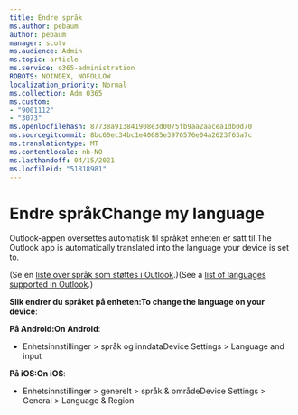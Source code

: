 ```yaml
---
title: Endre språk
ms.author: pebaum
author: pebaum
manager: scotv
ms.audience: Admin
ms.topic: article
ms.service: o365-administration
ROBOTS: NOINDEX, NOFOLLOW
localization_priority: Normal
ms.collection: Adm_O365
ms.custom:
- "9001112"
- "3073"
ms.openlocfilehash: 87738a913841908e3d0075fb9aa2aacea1db0d70
ms.sourcegitcommit: 8bc60ec34bc1e40685e3976576e04a2623f63a7c
ms.translationtype: MT
ms.contentlocale: nb-NO
ms.lasthandoff: 04/15/2021
ms.locfileid: "51818981"
---
```

# <a name="change-my-language"></a><span data-ttu-id="f0949-102">Endre språk</span><span class="sxs-lookup"><span data-stu-id="f0949-102">Change my language</span></span>

<span data-ttu-id="f0949-103">Outlook-appen oversettes automatisk til språket enheten er satt til.</span><span class="sxs-lookup"><span data-stu-id="f0949-103">The Outlook app is automatically translated into the language your device is set to.</span></span> 

<span data-ttu-id="f0949-104">(Se en [liste over språk som støttes i Outlook](https://acompli.helpshift.com/a/outlook/?s=general-questions&f=in-which-languages-is-your-app-translated).)</span><span class="sxs-lookup"><span data-stu-id="f0949-104">(See a [list of languages supported in Outlook](https://acompli.helpshift.com/a/outlook/?s=general-questions&f=in-which-languages-is-your-app-translated).)</span></span> 

<span data-ttu-id="f0949-105">**Slik endrer du språket på enheten:**</span><span class="sxs-lookup"><span data-stu-id="f0949-105">**To change the language on your device**:</span></span> 

<span data-ttu-id="f0949-106">**På Android:**</span><span class="sxs-lookup"><span data-stu-id="f0949-106">**On Android**:</span></span> 

- <span data-ttu-id="f0949-107">Enhetsinnstillinger > språk og inndata</span><span class="sxs-lookup"><span data-stu-id="f0949-107">Device Settings > Language and input</span></span> 

<span data-ttu-id="f0949-108">**På iOS:**</span><span class="sxs-lookup"><span data-stu-id="f0949-108">**On iOS**:</span></span> 

- <span data-ttu-id="f0949-109">Enhetsinnstillinger > generelt > språk & område</span><span class="sxs-lookup"><span data-stu-id="f0949-109">Device Settings > General > Language & Region</span></span> 

